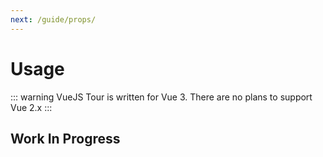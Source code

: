```yaml
---
next: /guide/props/
---
```

# Usage

::: warning
VueJS Tour is written for Vue 3. There are no plans to support Vue 2.x
:::

## Work In Progress

